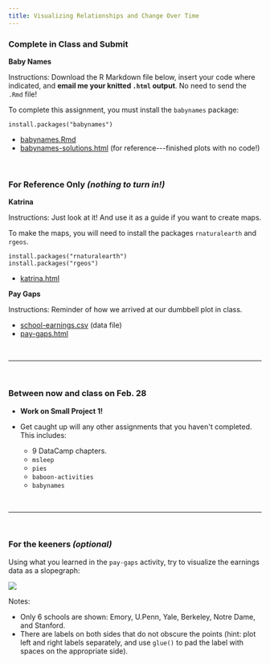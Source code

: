 ```yaml
---
title: Visualizing Relationships and Change Over Time
---
```


### Complete in Class and Submit

**Baby Names**

Instructions: Download the R Markdown file below, insert your code where indicated, and **email me your knitted `.html` output**. No need to send the `.Rmd` file!

To complete this assignment, you must install the `babynames` package:

```
install.packages("babynames")
```

- [<i class="fab fa-markdown fa-sm"></i> babynames.Rmd](/livecode/viz-relationships/babynames.Rmd)
- [<i class="fas fa-code fa-sm"></i> babynames-solutions.html](/livecode/viz-relationships/babynames-solutions.html) (for reference---finished plots with no code!)

<br>

### For Reference Only _(nothing to turn in!)_

**Katrina**

Instructions: Just look at it! And use it as a guide if you want to create maps.

To make the maps, you will need to install the packages `rnaturalearth` and `rgeos`.

```
install.packages("rnaturalearth")
install.packages("rgeos")
```

- [<i class="fas fa-code fa-sm"></i> katrina.html](/livecode/viz-relationships/katrina.html)

**Pay Gaps**

Instructions: Reminder of how we arrived at our dumbbell plot in class.

- [<i class="fas fa-file-csv"></i> school-earnings.csv](/livecode/viz-relationships/school-earnings.csv) (data file)
- [<i class="fas fa-code fa-sm"></i> pay-gaps.html](/livecode/viz-relationships/pay-gaps.html)


<br>
<hr>
<br>

### Between now and class on Feb. 28

- **Work on Small Project 1!**
- Get caught up will any other assignments that you haven't completed. This includes:

    - 9 DataCamp chapters.
    - `msleep`
    - `pies`
    - `baboon-activities`
    - `babynames`


<br>
<hr>
<br>

### For the keeners _(optional)_

Using what you learned in the `pay-gaps` activity, try to visualize the earnings data as a slopegraph:

![](/livecode/viz-relationships/pay-gaps-slopegraph.svg)

Notes:

- Only 6 schools are shown: Emory, U.Penn, Yale, Berkeley, Notre Dame, and Stanford.
- There are labels on both sides that do not obscure the points (hint: plot left and right labels separately, and use `glue()` to pad the label with spaces on the appropriate side).